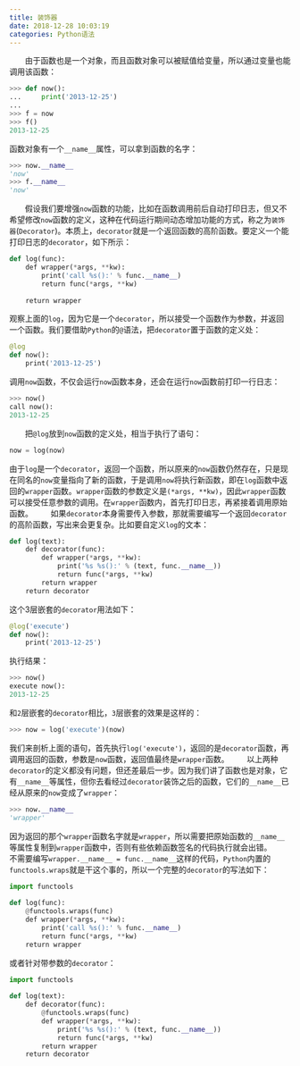 ```yaml
---
title: 装饰器
date: 2018-12-28 10:03:19
categories: Python语法
---
```

&emsp;&emsp;由于函数也是一个对象，而且函数对象可以被赋值给变量，所以通过变量也能调用该函数：

``` python
>>> def now():
...     print('2013-12-25')
...
>>> f = now
>>> f()
2013-12-25
```

函数对象有一个`__name__`属性，可以拿到函数的名字：

``` python
>>> now.__name__
'now'
>>> f.__name__
'now'
```

&emsp;&emsp;假设我们要增强`now`函数的功能，比如在函数调用前后自动打印日志，但又不希望修改`now`函数的定义，这种在代码运行期间动态增加功能的方式，称之为`装饰器`(`Decorator`)。本质上，`decorator`就是一个返回函数的高阶函数。要定义一个能打印日志的`decorator`，如下所示：

``` python
def log(func):
    def wrapper(*args, **kw):
        print('call %s():' % func.__name__)
        return func(*args, **kw)
​
    return wrapper
```

观察上面的`log`，因为它是一个`decorator`，所以接受一个函数作为参数，并返回一个函数。我们要借助`Python`的`@`语法，把`decorator`置于函数的定义处：

``` python
@log
def now():
    print('2013-12-25')
```

调用`now`函数，不仅会运行`now`函数本身，还会在运行`now`函数前打印一行日志：

``` python
>>> now()
call now():
2013-12-25
```

&emsp;&emsp;把`@log`放到`now`函数的定义处，相当于执行了语句：

``` python
now = log(now)
```

由于`log`是一个`decorator`，返回一个函数，所以原来的`now`函数仍然存在，只是现在同名的`now`变量指向了新的函数，于是调用`now`将执行新函数，即在`log`函数中返回的`wrapper`函数。`wrapper`函数的参数定义是`(*args, **kw)`，因此`wrapper`函数可以接受任意参数的调用。在`wrapper`函数内，首先打印日志，再紧接着调用原始函数。
&emsp;&emsp;如果`decorator`本身需要传入参数，那就需要编写一个返回`decorator`的高阶函数，写出来会更复杂。比如要自定义`log`的文本：

``` python
def log(text):
    def decorator(func):
        def wrapper(*args, **kw):
            print('%s %s():' % (text, func.__name__))
            return func(*args, **kw)
        return wrapper
    return decorator
```

这个3层嵌套的`decorator`用法如下：

``` python
@log('execute')
def now():
    print('2013-12-25')
```

执行结果：

``` python
>>> now()
execute now():
2013-12-25
```

和`2`层嵌套的`decorator`相比，`3`层嵌套的效果是这样的：

``` python
>>> now = log('execute')(now)
```

我们来剖析上面的语句，首先执行`log('execute')`，返回的是`decorator`函数，再调用返回的函数，参数是`now`函数，返回值最终是`wrapper`函数。
&emsp;&emsp;以上两种`decorator`的定义都没有问题，但还差最后一步。因为我们讲了函数也是对象，它有`__name__`等属性，但你去看经过`decorator`装饰之后的函数，它们的`__name__`已经从原来的`now`变成了`wrapper`：

``` python
>>> now.__name__
'wrapper'
```

因为返回的那个`wrapper`函数名字就是`wrapper`，所以需要把原始函数的`__name__`等属性复制到`wrapper`函数中，否则有些依赖函数签名的代码执行就会出错。
&emsp;&emsp;不需要编写`wrapper.__name__ = func.__name__`这样的代码，`Python`内置的`functools.wraps`就是干这个事的，所以一个完整的`decorator`的写法如下：

``` python
import functools
​
def log(func):
    @functools.wraps(func)
    def wrapper(*args, **kw):
        print('call %s():' % func.__name__)
        return func(*args, **kw)
    return wrapper
```

或者针对带参数的`decorator`：

``` python
import functools
​
def log(text):
    def decorator(func):
        @functools.wraps(func)
        def wrapper(*args, **kw):
            print('%s %s():' % (text, func.__name__))
            return func(*args, **kw)
        return wrapper
    return decorator
```